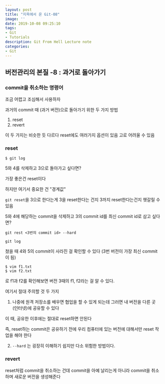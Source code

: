 ```yaml
---
layout: post
title: "지옥에서 온 Git-08"
image: ''
date: 2019-10-08 09:25:10
tags: 
- Git
- Tutorials
description: Git From Hell Lecture note
categories:
- Git
---
```


## 버전관리의 본질 -8 : 과거로 돌아가기

### commit을 취소하는 명령어

조금 어렵고 조심해서 사용하자

과거의 commit 때 (과거 버전)으로 돌아가기 위한 두 가지 방법

1. reset
2. revert

이 두 가지는 비슷한 듯 다르다
reset에도 여러가지 옵션이 있음 고로 어려울 수 있음


### reset

```
$ git log
```
5와 4를 삭제하고 3으로 돌아가고 싶다면?

가장 좋은건 reset이다

하지만 여기서 중요한 건 "경계값"

`git reset`을 3으로 한다는게
3을 reset한다는 건지
3까지 reset한다는건지 헷갈릴 수 있음

 5와 4에 해당하는 commit을 삭제하고 
 3의 commit id를 최신 commit id로 삼고 싶다면?

```
git rest <3번의 commit id> --hard
```

```
git log
```
쳤을 때 4와 5의 commit이 사라진 걸 확인할 수 있다
(3번 버전이 가장 최신 commit이 됨)

```
$ vim f1.txt
$ vim f2.txt
```
로 f1과 f2를 확인해보면 
버전 3때의 f1, f2라는 걸 알 수 있다.

여기서 절대 주의할 것 두 가지

1. 나중에 원격 저장소를 배우면 협업을 할 수 있게 되는데
그러면 내 버전을 다른 곳 (인터넷)에 공유할 수 있다

이 때, 공유한 이후에는 절대로 reset하면 안된다

즉, reset하는 commit은 공유하기 전에 
우리 컴퓨터에 있는 버전에 대해서만 reset 작업을 해야 한다

2.  `--hard` 는 굉장히 이해하기 쉽지만 다소 위험한 방법이다.


### revert

reset처럼 commit을 취소하는 건데
commit을 아예 날리는게 아니라
commit을 취소하며 새로운 버전을 생성해준다